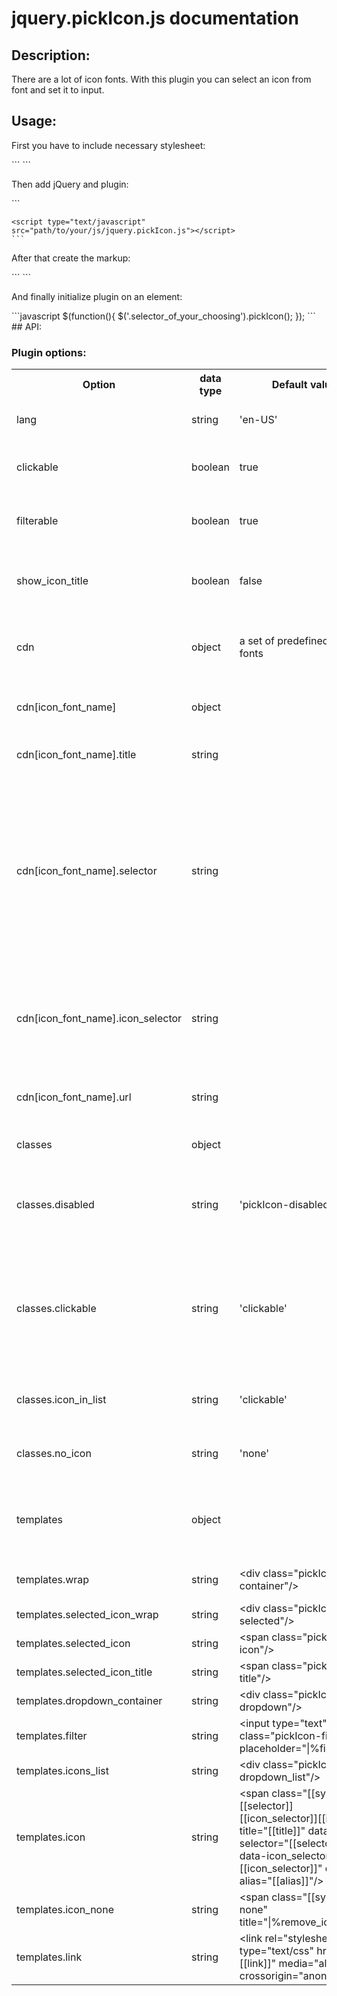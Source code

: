 # jquery.pickIcon.js documentation

## Description:
<div>
    There are a lot of icon fonts. With this plugin you can select an icon from font and set it to input.
</div>
<h2>Usage:</h2>
<div>
    <p>First you have to include necessary stylesheet:</p>
    ```
    <link rel="stylesheet" type="text/css" href="path/to/your/css/jquery.pickIcon.css" media="all">
    ```
</div>
<div>
    <p>Then add jQuery and plugin:</p>
    ```
    <script type="text/javascript" src="path/to/your/js/jquery.js"></script>
    
    <script type="text/javascript" src="path/to/your/js/jquery.pickIcon.js"></script>
    ```
</div>
<div>
    <p>After that create the markup:</p>
    ```
    <input type="hidden" value="" class="selector_of_your_choosing"/>
    ```
</div>
<div>
    <p>And finally initialize plugin on an element:</p>
    ```javascript
        $(function(){
            $('.selector_of_your_choosing').pickIcon();
        });
    ```
</div>
## API:

### Plugin options:
<div>
    <table style="width: 100%; border-collapse: collapse;">
        <tr>
            <th style="width: 10%;">Option</th>
            <th style="width: 10%;">data type</th>
            <th style="width: 10%;">Default value</th>
            <th>Values</th>
            <th>Description</th>
            <th>Example</th>
        </tr>
        <tr>
            <td>lang</td>
            <td>string</td>
            <td>'en-US'</td>
            <td>any language code</td>
            <td>localization language</td>
            <td>$('.iconPicker').pickIcon({ lang: 'de-DE' })</td>
        </tr>
        <tr>
            <td>clickable</td>
            <td>boolean</td>
            <td>true</td>
            <td>true/false</td>
            <td>set to 'false' if you want to pick icon only with hover</td>
            <td>$('.iconPicker').pickIcon({ clickable: false })</td>
        </tr>
        <tr>
            <td>filterable</td>
            <td>boolean</td>
            <td>true</td>
            <td>true/false</td>
            <td>set to 'false' if you don't want to show the filter field</td>
            <td>$('.iconPicker').pickIcon({ filterable: false })</td>
        </tr>
        <tr>
            <td>show_icon_title</td>
            <td>boolean</td>
            <td>false</td>
            <td>true/false</td>
            <td>set to 'true' if you want to show the title of the selected icon</td>
            <td>$('.iconPicker').pickIcon({ show_icon_title: true })</td>
        </tr>
        <tr>
            <td>cdn</td>
            <td>object</td>
            <td>a set of predefined icon fonts</td>
            <td></td>
            <td>this is the container of all icon fonts you want to choose from</td>
            <td></td>
        </tr>
        <tr>
            <td>cdn[icon_font_name]</td>
            <td>object</td>
            <td></td>
            <td></td>
            <td>set the icon font name as key of this object</td>
            <td>
                $('.iconPicker').pickIcon({
                    cdn: {
                        glyphicons: {
                            ...
                        }
                    }
                })
            </td>
        </tr>
        <tr>
            <td>cdn[icon_font_name].title</td>
            <td>string</td>
            <td></td>
            <td></td>
            <td>set the icon font title</td>
            <td>
                $('.iconPicker').pickIcon({
                    cdn: {
                        glyphicons: {
                            title: 'GlyphIcons'
                        }
                    }
                })
            </td>
        </tr>
        <tr>
            <td>cdn[icon_font_name].selector</td>
            <td>string</td>
            <td></td>
            <td></td>
            <td>some fonts have main selector for the icons, for example FontAwesome have '.fa' class in addition to '.fa-...' icon. Use empty string if the font doesn't have such selector</td>
            <td>
                $('.iconPicker').pickIcon({
                    cdn: {
                        glyphicons: {
                            selector: 'glyphicons'
                        }
                    }
                })
            </td>
        </tr>
        <tr>
            <td>cdn[icon_font_name].icon_selector</td>
            <td>string</td>
            <td></td>
            <td></td>
            <td>that's the prefix of the icon class. For FontAwesome is 'fa-', for GlyphIcons - 'glyphicons-'</td>
            <td>
                $('.iconPicker').pickIcon({
                    cdn: {
                        glyphicons: {
                            selector: 'glyphicons-'
                        }
                    }
                })
            </td>
        </tr>
        <tr>
            <td>cdn[icon_font_name].url</td>
            <td>string</td>
            <td></td>
            <td></td>
            <td>path to the .css file with the icon font</td>
            <td>
                $('.iconPicker').pickIcon({
                    cdn: {
                        glyphicons: {
                            url: 'path/to/your/css/glyphicons.css'
                        }
                    }
                })
            </td>
        </tr>
        <tr>
            <td>classes</td>
            <td>object</td>
            <td></td>
            <td></td>
            <td>a set of DOM element classes</td>
            <td>
                $('.iconPicker').pickIcon({
                    classes: {
                        ...
                    }
                })
            </td>
        </tr>
        <tr>
            <td>classes.disabled</td>
            <td>string</td>
            <td>'pickIcon-disabled'</td>
            <td>any class string</td>
            <td>This class will be added to the container when the picker is disabled</td>
            <td>
                $('.iconPicker').pickIcon({
                    classes: {
                        disabled: 'my_disabled_class'
                    }
                })
            </td>
        </tr>
        <tr>
            <td>classes.clickable</td>
            <td>string</td>
            <td>'clickable'</td>
            <td>any class string</td>
            <td>This class will be added if the option 'clickable' is enabled (the dropdown will be show when is clicked on the icon selector)</td>
            <td>
                $('.iconPicker').pickIcon({
                    classes: {
                        clickable: 'my_clickable_class'
                    }
                })
            </td>
        </tr>
        <tr>
            <td>classes.icon_in_list</td>
            <td>string</td>
            <td>'clickable'</td>
            <td>any class string</td>
            <td>This class is added to the icons in the dropdown list</td>
            <td>
                $('.iconPicker').pickIcon({
                    classes: {
                        clickable: 'my_icon_in_list_class'
                    }
                })
            </td>
        </tr>
        <tr>
            <td>classes.no_icon</td>
            <td>string</td>
            <td>'none'</td>
            <td>any class string</td>
            <td>This class is added if there is no icon selected</td>
            <td>
                $('.iconPicker').pickIcon({
                    classes: {
                        no_icon: 'my_no_icon_class'
                    }
                })
            </td>
        </tr>
        <tr>
            <td>templates</td>
            <td>object</td>
            <td></td>
            <td></td>
            <td>Container for the templates that are used for building the picker HTML</td>
            <td>
                $('.iconPicker').pickIcon({
                    templates: {
                        ...
                    }
                })
            </td>
        </tr>
        <tr>
            <td>templates.wrap</td>
            <td>string</td>
            <td>&lt;div class="pickIcon-container"/&gt;</td>
            <td></td>
            <td>Wrapper of the whole picker</td>
            <td>
                $('.iconPicker').pickIcon({
                    templates: {
                        wrap: '&lt;div class="icon_picker-wrap"/&gt;'
                    }
                })
            </td>
        </tr>
        <tr>
            <td>templates.selected_icon_wrap</td>
            <td>string</td>
            <td>&lt;div class="pickIcon-selected"/&gt;</td>
            <td></td>
            <td></td>
            <td></td>
        </tr>
        <tr>
            <td>templates.selected_icon</td>
            <td>string</td>
            <td>&lt;span class="pickIcon-icon"/&gt;</td>
            <td></td>
            <td></td>
            <td></td>
        </tr>
        <tr>
            <td>templates.selected_icon_title</td>
            <td>string</td>
            <td>&lt;span class="pickIcon-title"/&gt;</td>
            <td></td>
            <td></td>
            <td></td>
        </tr>
        <tr>
            <td>templates.dropdown_container</td>
            <td>string</td>
            <td>&lt;div class="pickIcon-dropdown"/&gt;</td>
            <td></td>
            <td></td>
            <td></td>
        </tr>
        <tr>
            <td>templates.filter</td>
            <td>string</td>
            <td>&lt;input type="text" class="pickIcon-filter" placeholder="|%filter%|"/&gt;</td>
            <td></td>
            <td></td>
            <td></td>
        </tr>
        <tr>
            <td>templates.icons_list</td>
            <td>string</td>
            <td>&lt;div class="pickIcon-dropdown_list"/&gt;</td>
            <td></td>
            <td></td>
            <td></td>
        </tr>
        <tr>
            <td>templates.icon</td>
            <td>string</td>
            <td>&lt;span class="[[sys_class]] [[selector]] [[icon_selector]][[icon]]" title="[[title]]" data-selector="[[selector]]" data-icon_selector="[[icon_selector]]" data-alias="[[alias]]"/&gt;</td>
            <td></td>
            <td></td>
            <td></td>
        </tr>
        <tr>
            <td>templates.icon_none</td>
            <td>string</td>
            <td>&lt;span class="[[sys_class]] none" title="|%remove_icon%|"/&gt;</td>
            <td></td>
            <td></td>
            <td></td>
        </tr>
        <tr>
            <td>templates.link</td>
            <td>string</td>
            <td>&lt;link rel="stylesheet" type="text/css" href="[[link]]" media="all" crossorigin="anonymous"&gt;</td>
            <td></td>
            <td></td>
            <td></td>
        </tr>
    </table>
</div>
